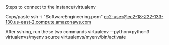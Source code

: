 Steps to connect to the instance/virtualenv

Copy/paste
ssh -i "SoftwareEngineering.pem" ec2-user@ec2-18-222-133-130.us-east-2.compute.amazonaws.com

After sshing, run these two commands
virtualenv --python=python3 virtualenvs/myenv
source virtualenvs/myenv/bin/activate